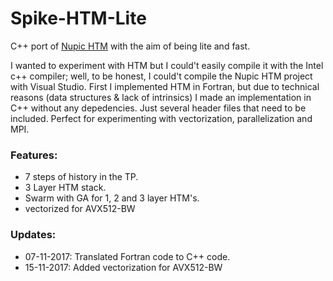 # Spike-HTM-Lite
C++ port of [Nupic HTM](https://github.com/numenta/nupic) with the aim of being lite and fast. 

I wanted to experiment with HTM but I could't easily compile it with the Intel c++ compiler; well, to be honest, I could't compile the Nupic HTM project with Visual Studio. First I implemented HTM in Fortran, but due to technical reasons (data structures & lack of intrinsics) I made an implementation in C++ without any depedencies. Just several header files that need to be included. Perfect for experimenting with vectorization, parallelization and MPI.

### Features:
* 7 steps of history in the TP.
* 3 Layer HTM stack.
* Swarm with GA for 1, 2 and 3 layer HTM's.
* vectorized for AVX512-BW

### Updates:
* 07-11-2017: Translated Fortran code to C++ code.
* 15-11-2017: Added vectorization for AVX512-BW
